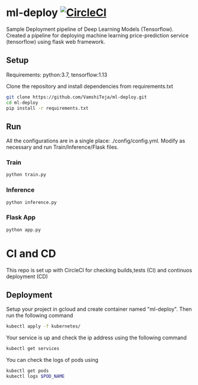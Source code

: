 # ml-deploy [![CircleCI](https://circleci.com/gh/VamshiTeja/ml-deploy.svg?style=svg)](https://circleci.com/gh/VamshiTeja/ml-deploy)

Sample Deployment pipeline of Deep Learning Models (Tensorflow). Created a pipeline for deploying machine learning price-prediction service (tensorflow) using flask web framework. 

## Setup 
Requirements: python:3.7, tensorflow:1.13

Clone the repository and install dependencies from requirements.txt
```bash
git clone https://github.com/VamshiTeja/ml-deploy.git
cd ml-deploy
pip install -r requirements.txt
```

## Run 
All the configurations are in a single place: ./config/config.yml. Modify as necessary and run Train/Inference/Flask files.

### Train
```bash
python train.py
```

### Inference
```bash
python inference.py
```

### Flask App
```bash
python app.py
```

# CI and CD
This repo is set up with CircleCI for checking builds,tests (CI) and continuos deployment (CD)

## Deployment
Setup your project in gcloud and create container named "ml-deploy". Then run the following command
```bash
kubectl apply -f kubernetes/
```
Your service is up and check the ip address using the following command
```bash
kubectl get services
```
You can check the logs of pods using 
```bash
kubectl get pods
kubectl logs $POD_NAME
```
